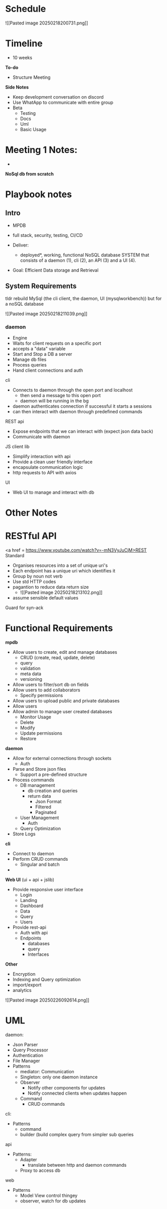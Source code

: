 # Schedule
![[Pasted image 20250218200731.png]]

# Timeline
- 10 weeks

**To-do**
- Structure Meeting


**Side Notes**
- Keep development conversation on discord
- Use WhatApp to communicate with entire group
- Beta
	- Testing
	- Docs
	- Uml
	- Basic Usage

# Meeting 1 Notes:
- 

**NoSql db from scratch**

# Playbook notes

## Intro
- MPDB
- full stack, security, testing, CI/CD
- Deliver:
	-  deployed*, working, functional NoSQL database SYSTEM that consists of a daemon (1), cli (2), an API (3) and a UI (4).

- Goal: Efficient Data storage and Retrieval

## System Requirements

tldr rebuild MySql (the cli client, the daemon, UI (mysqlworkbench)) but for a noSQL database

![[Pasted image 20250218211039.png]]

### daemon 
- Engine
- Waits for client requests on a specific port
- accepts a "data" variable
- Start and Stop a DB a server 
- Manage db files
- Process queries
- Hand client connections and auth

cli
- Connects to daemon through the open port and localhost
	- then send a message to this open port
	- daemon will be running in the bg
- daemon authenticates connection if successful it starts a sessions
- can then interact with daemon through predefined commands

REST api
- Expose endpoints that we can interact with (expect json data back)
- Communicate with daemon

JS client lib
- Simplify interaction with api
- Provide a clean user friendly interface
- encapsulate communication logic
- http requests to API with axios 

UI
- Web UI to manage and interact with db
# Other Notes
# RESTful API
<a href = https://www.youtube.com/watch?v=-mN3VyJuCjM>REST Standard</a>

- Organises resources into a set of unique uri's
- Each endpoint has a unique uri which identifies it
- Group by noun not verb
- Use std HTTP codes
- pagantion to reduce data return size
	- ![[Pasted image 20250218213102.png]]
- assume sensible default values 

Guard for syn-ack


# Functional Requirements

**mpdb**
- Allow users to create, edit and manage databases
	- CRUD (create, read, update, delete)
	- query
	- validation
	- meta data
	- versioning 
- Allow users to filter/sort db on fields
- Allow users to add collaborators
	- Specify permissions
- Allow users to upload public and private databases
- Allow users
- Allow admin to manage user created databases 
	- Monitor Usage
	- Delete
	- Modify
	- Update permissions
	- Restore

**daemon**
- Allow for external connections through sockets
	- Auth
- Parse and Store json files
	- Support a pre-defined structure
- Process commands
	- DB management
		- db creation and queries
		- return data
			- Json Format
			- Filtered
			- Paginated 
	- User Management
		- Auth
	- Query Optimization
- Store Logs

**cli**
- Connect to daemon
- Perform CRUD commands
	- Singular and batch
- 

**Web UI** (ui + api + jslib)
- Provide responsive user interface
	- Login
	- Landing
	- Dashboard
	- Data
	- Query
	- Users
- Provide rest-api
	- Auth with api
	- Endpoints
		- databases
		- query
		- Interfaces

**Other**
- Encryption
- Indexing and Query optimization
- import/export
- analytics

![[Pasted image 20250226092614.png]]
# UML
daemon:
- Json Parser
- Query Processor
- Authentication 
- File Manager
- Patterns
	- mediator: Communication
	- Singleton: only one daemon instance
	- Observer
		- Notify other components for updates
		- Notify connected clients when updates happen
	- Command
		- CRUD commands

cli:
- Patterns
	- command 
	- builder (build complex query from simpler sub queries

api
- Patterns:
	- Adapter
		- translate between http and daemon commands
	- Proxy to access db

web
- Patterns
	- Model View control thingey
	- observer, watch for db updates